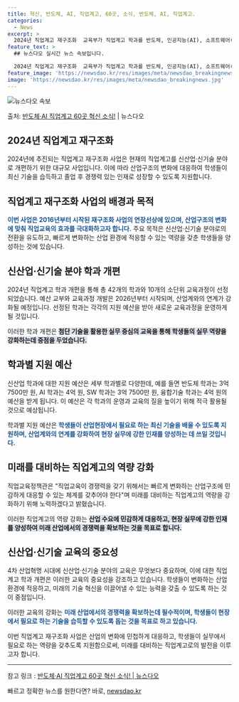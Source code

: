 ```yaml
---
title: 혁신, 반도체, AI, 직업계고, 60곳, 소식, 반도체, AI, 직업계고.
categories:
  - News
excerpt: >
  2024년 직업계고 재구조화  교육부가 직업계고 학과를 반도체, 인공지능(AI), 소프트웨어(SW) 등 신산…
feature_text: >
  ## 뉴스다오 실시간 뉴스 속보입니다.

  2024년 직업계고 재구조화  교육부가 직업계고 학과를 반도체, 인공지능(AI), 소프트웨어(SW) 등 신산…
feature_image: 'https://newsdao.kr/res/images/meta/newsdao_breakingnews.jpg'
image: 'https://newsdao.kr/res/images/meta/newsdao_breakingnews.jpg'
---
```


![뉴스다오 속보](https://newsdao.kr/res/images/meta/newsdao_breakingnews.jpg)

<p>출처: <a href="https://newsdao.kr/4754" rel="dofollow">반도체·AI 직업계고 60곳 혁신 소식!</a> | 뉴스다오</p>

<h2 data-ke-size="size26">2024년 직업계고 재구조화</h2>
2024년에 추진되는 직업계고 재구조화 사업은 현재의 직업계고를 신산업·신기술 분야로 개편하기 위한 대규모 사업입니다. 이에 따라 산업구조의 변화에 대응하여 학생들이 최신 기술을 습득하고 졸업 후 경쟁력 있는 인재로 성장할 수 있도록 지원합니다.

<p data-ke-size="size16"></p>

<h2 data-ke-size="size24">직업계고 재구조화 사업의 배경과 목적</h2>
<b><span style="color: #1a5490;">이번 사업은 2016년부터 시작된 재구조화 사업의 연장선상에 있으며, 산업구조의 변화에 맞춰 직업교육의 효과를 극대화하고자 합니다.</span></b> 주요 목적은 신산업·신기술 분야로의 전환을 유도하고, 빠르게 변화하는 산업 환경에 적응할 수 있는 역량을 갖춘 학생들을 양성하는 것에 있습니다.

<p data-ke-size="size16"></p>

<h2 data-ke-size="size24">신산업·신기술 분야 학과 개편</h2>
2024년 직업계고 학과 개편을 통해 총 42개의 학과와 10개의 소단위 교육과정이 선정되었습니다. 예산 교부와 교육과정 개발은 2026년부터 시작되며, 산업계와의 연계가 강화될 예정입니다. 선정된 학과는 각각의 지원 예산을 받아 새로운 교육과정을 운영하게 될 것입니다.

이러한 학과 개편은 <b><span style="background-color: #21538527;">첨단 기술을 활용한 실무 중심의 교육을 통해 학생들의 실무 역량을 강화하는데 중점을 두었습니다.</span></b>

<p data-ke-size="size16"></p>

<h2 data-ke-size="size24">학과별 지원 예산</h2>
신산업 학과에 대한 지원 예산은 세부 학과별로 다양한데, 예를 들면 반도체 학과는 3억 7500만 원, AI 학과는 4억 원, SW 학과는 3억 7500만 원, 융합기술 학과는 4억 원의 예산을 받게 됩니다. 이 예산은 각 학과의 운영과 교육의 질을 높이기 위해 적극 활용될 것으로 예상됩니다.

학과별 지원 예산은 <b><span style="color: #1a5490;">학생들이 산업현장에서 필요로 하는 최신 기술을 배울 수 있도록 지원하며, 산업계와의 연계를 강화하여 현장 실무에 강한 인재를 양성하는 데 쓰일 것입니다.</span></b>

<p data-ke-size="size16"></p>

<h2 data-ke-size="size24">미래를 대비하는 직업계고의 역량 강화</h2>
직업교육정책관은 "직업교육이 경쟁력을 갖기 위해서는 빠르게 변화하는 산업구조에 민감하게 대응할 수 있는 체계를 갖추어야 한다"며 미래를 대비하는 직업계고의 역량을 강화하기 위해 노력하겠다고 밝혔습니다.

이러한 직업계고의 역량 강화는 <b><span style="background-color: #21538527;">산업 수요에 민감하게 대응하고, 현장 실무에 강한 인재를 양성하여 미래 산업에서의 경쟁력을 확보하는 것을 목표로 합니다.</span></b>

<p data-ke-size="size16"></p>

<h2 data-ke-size="size24">신산업·신기술 교육의 중요성</h2>
4차 산업혁명 시대에 신산업·신기술 분야의 교육은 무엇보다 중요하며, 이에 대한 직업계고 학과 개편은 이러한 교육의 중요성을 강조하고 있습니다. 학생들이 변화하는 산업 환경에 적응하고, 미래의 기술 혁신을 이끌어낼 수 있는 능력을 갖출 수 있도록 하는 것이 중점입니다.

이러한 교육의 강화는 <b><span style="color: #1a5490;">미래 산업에서의 경쟁력을 확보하는데 필수적이며, 학생들이 현장에서 필요로 하는 기술을 습득할 수 있도록 돕는 것을 목표로 하고 있습니다.</span></b>

이번 직업계고 재구조화 사업은 산업의 변화에 민첩하게 대응하고, 학생들이 실무에서 필요로 하는 역량을 갖추도록 지원함으로써, 미래를 대비하는 직업계고로의 발전을 이루고자 합니다.

<p data-ke-size="size16"></p>

<hr>

참고 링크 : <a href="https://newsdao.kr/4754">반도체·AI 직업계고 60곳 혁신 소식! | 뉴스다오</a> 

빠르고 정확한 뉴스를 원한다면? 바로, <a href="https://newsdao.kr" rel="dofollow">newsdao.kr</a>


